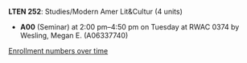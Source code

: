 **LTEN 252**: Studies/Modern Amer Lit&Cultur (4 units)

- **A00** (Seminar) at 2:00 pm–4:50 pm on Tuesday at RWAC 0374 by Wesling, Megan E. (A06337740)

[Enrollment numbers over time](./LTEN252.tsv)
